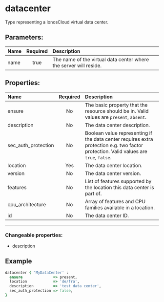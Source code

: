 # datacenter

Type representing a IonosCloud virtual data center.

## Parameters:

| Name | Required | Description |
| :--- | :-: | :--- |
| name | true | The name of the virtual data center where the server will reside.   |

## Properties:

| Name | Required | Description |
| :--- | :-: | :--- |
| ensure | No | The basic property that the resource should be in.  Valid values are `present`, `absent`.  |
| description | No | The data center description.   |
| sec_auth_protection | No | Boolean value representing if the data center requires extra protection e.g. two factor protection.  Valid values are `true`, `false`.  |
| location | Yes | The data center location.   |
| version | No | The data center version.   |
| features | No | List of features supported by the location this data center is part of.   |
| cpu_architecture | No | Array of features and CPU families available in a location.   |
| id | No | The data center ID.   |
***


### Changeable properties:

* description


## Example

```ruby
datacenter { 'MyDataCenter' :
  ensure              => present,
  location            => 'de/fra',
  description         => 'test data center',
  sec_auth_protection => false,
}

```
